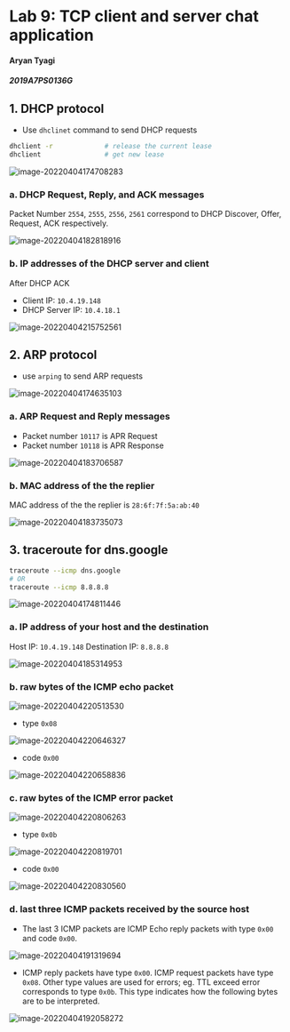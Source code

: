 # Lab 9: TCP client and server chat application

#### Aryan Tyagi

##### 2019A7PS0136G

## 1. DHCP protocol

- Use `dhclinet` command to send DHCP requests

```bash
dhclient -r				# release the current lease
dhclient				# get new lease
```

![image-20220404174708283](assets/image-20220404174708283.png)

### a. DHCP Request, Reply, and ACK messages

Packet Number `2554`, `2555`, `2556`, `2561` correspond to DHCP Discover, Offer, Request, ACK respectively.

![image-20220404182818916](assets/image-20220404182818916.png)

<div style="page-break-after: always;"></div>

### b. IP addresses of the DHCP server and client

After DHCP ACK

- Client IP: `10.4.19.148`
- DHCP Server IP: `10.4.18.1`

![image-20220404215752561](assets/image-20220404215752561.png)

<div style="page-break-after: always;"></div>

## 2. ARP protocol

- use `arping` to send ARP requests

![image-20220404174635103](assets/image-20220404174635103.png)

### a. ARP Request and Reply messages

- Packet number `10117` is APR Request
- Packet number `10118` is APR Response

![image-20220404183706587](assets/image-20220404183706587.png)

### b. MAC address of the the replier

MAC address of the the replier is `28:6f:7f:5a:ab:40`

![image-20220404183735073](assets/image-20220404183735073.png)

<div style="page-break-after: always;"></div>

## 3. traceroute for dns.google

```bash
traceroute --icmp dns.google
# OR
traceroute --icmp 8.8.8.8
```

![image-20220404174811446](assets/image-20220404174811446.png)

### a. IP address of your host and the destination

Host IP: `10.4.19.148`
Destination IP: `8.8.8.8`

![image-20220404185314953](assets/image-20220404185314953.png)

<div style="page-break-after: always;"></div>

### b. raw bytes of the ICMP echo packet

![image-20220404220513530](assets/image-20220404220513530.png)

- type `0x08`

![image-20220404220646327](assets/image-20220404220646327.png)

- code `0x00`

![image-20220404220658836](assets/image-20220404220658836.png)

<div style="page-break-after: always;"></div>

### c. raw bytes of the ICMP error packet

![image-20220404220806263](assets/image-20220404220806263.png)

 - type `0x0b`

![image-20220404220819701](assets/image-20220404220819701.png)

 - code `0x00`

![image-20220404220830560](assets/image-20220404220830560.png)

<div style="page-break-after: always;"></div>

### d. last three ICMP packets received by the source host

- The last 3 ICMP packets are  ICMP Echo reply packets with type `0x00` and code `0x00`.

![image-20220404191319694](assets/image-20220404191319694.png)

- ICMP reply packets have type `0x00`. ICMP request packets have type `0x08`. Other type values are used for errors; eg. TTL exceed error corresponds to type `0x0b`. This type indicates how the following bytes are to be interpreted.

![image-20220404192058272](assets/image-20220404192058272.png)

